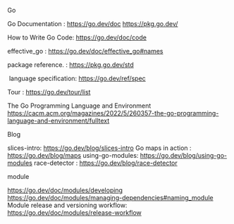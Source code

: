Go

Go Documentation : https://go.dev/doc      https://pkg.go.dev/

How to Write Go Code: https://go.dev/doc/code

effective_go : https://go.dev/doc/effective_go#names

package reference. :  https://pkg.go.dev/std

 language specification: https://go.dev/ref/spec

Tour : https://go.dev/tour/list

The Go Programming Language and Environment
https://cacm.acm.org/magazines/2022/5/260357-the-go-programming-language-and-environment/fulltext

Blog

slices-intro: https://go.dev/blog/slices-intro
Go maps in action :  https://go.dev/blog/maps
using-go-modules: https://go.dev/blog/using-go-modules
race-detector :  https://go.dev/blog/race-detector




module

https://go.dev/doc/modules/developing
https://go.dev/doc/modules/managing-dependencies#naming_module
Module release and versioning workflow: https://go.dev/doc/modules/release-workflow






